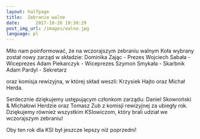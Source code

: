 ```yaml
---
layout:	halfpage
title:	Zebranie walne
date:	   2017-10-26 19:30:29
post_img_url: /images/walne.jpg
language: pl
---
```

Miło nam poinformować, że na wczorajszym zebraniu walnym Koła wybrany został nowy zarząd w składzie:
Dominika Zając - Prezes
Wojciech Sabała - Wiceprezes
Adam Piekarczyk - Wiceprezes
Szymon Smykała - Skarbnik
Adam Pardyl - Sekretarz

oraz komisja rewizyjna, w której skład weszli: Krzysiek Hajto oraz Michał Herda.

Serdecznie dziękujemy ustępującym członkom zarządu: Daniel Skowroński & Michałowi Herdzie oraz Tomasz Zub z komisji rewizyjnej za ubiegły rok. Dziękujemy również wszystkim KSIowiczom, który brali udział we wczorajszym zebraniu!

Oby ten rok dla KSI był jeszcze lepszy niż poprzedni!

